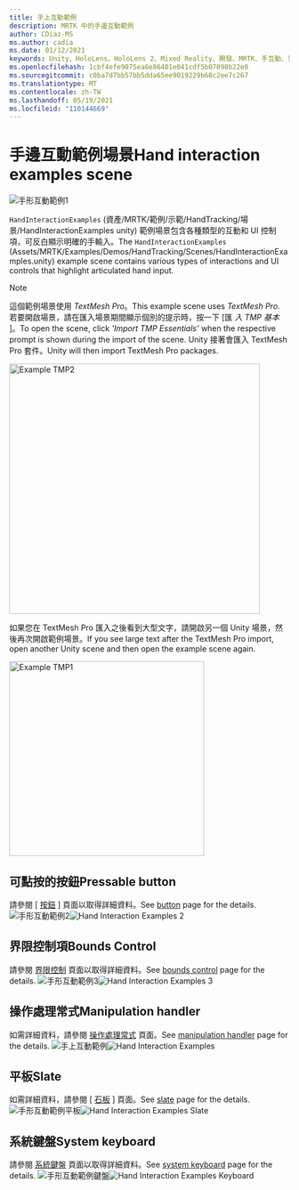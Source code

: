 ```yaml
---
title: 手上互動範例
description: MRTK 中的手邊互動範例
author: CDiaz-MS
ms.author: cadia
ms.date: 01/12/2021
keywords: Unity、HoloLens、HoloLens 2、Mixed Reality、開發、MRTK、手互動、界限控制、Pressable 按鈕、
ms.openlocfilehash: 1cbf4efe9075ea6e86401e041cdf5b07098b22e0
ms.sourcegitcommit: c0ba7d7bb57bb5dda65ee9019229b68c2ee7c267
ms.translationtype: MT
ms.contentlocale: zh-TW
ms.lasthandoff: 05/19/2021
ms.locfileid: "110144669"
---
```

# <a name="hand-interaction-examples-scene"></a><span data-ttu-id="f1527-104">手邊互動範例場景</span><span class="sxs-lookup"><span data-stu-id="f1527-104">Hand interaction examples scene</span></span>

![手形互動範例1](../images/MRTK_Examples.png)

<span data-ttu-id="f1527-106">`HandInteractionExamples` (資產/MRTK/範例/示範/HandTracking/場景/HandInteractionExamples unity) 範例場景包含各種類型的互動和 UI 控制項，可反白顯示明確的手輸入。</span><span class="sxs-lookup"><span data-stu-id="f1527-106">The `HandInteractionExamples` (Assets/MRTK/Examples/Demos/HandTracking/Scenes/HandInteractionExamples.unity) example scene contains various types of interactions and UI controls that highlight articulated hand input.</span></span>

> [!NOTE]
> <span data-ttu-id="f1527-107">這個範例場景使用 *TextMesh Pro*。</span><span class="sxs-lookup"><span data-stu-id="f1527-107">This example scene uses *TextMesh Pro*.</span></span> <span data-ttu-id="f1527-108">若要開啟場景，請在匯入場景期間顯示個別的提示時，按一下 [匯 *入 TMP 基本* ]。</span><span class="sxs-lookup"><span data-stu-id="f1527-108">To open the scene, click *'Import TMP Essentials'* when the respective prompt is shown during the import of the scene.</span></span> <span data-ttu-id="f1527-109">Unity 接著會匯入 TextMesh Pro 套件。</span><span class="sxs-lookup"><span data-stu-id="f1527-109">Unity will then import TextMesh Pro packages.</span></span>

<img src="../images/hand-interaction-examples/MRTK_Examples_TMP2.png" width="450" alt="Example TMP2">

<span data-ttu-id="f1527-110">如果您在 TextMesh Pro 匯入之後看到大型文字，請開啟另一個 Unity 場景，然後再次開啟範例場景。</span><span class="sxs-lookup"><span data-stu-id="f1527-110">If you see large text after the TextMesh Pro import, open another Unity scene and then open the example scene again.</span></span>

<img src="../images/hand-interaction-examples/MRTK_Examples_TMP1.png" width="350" alt="Example TMP1">

## <a name="pressable-button"></a><span data-ttu-id="f1527-111">可點按的按鈕</span><span class="sxs-lookup"><span data-stu-id="f1527-111">Pressable button</span></span>

<span data-ttu-id="f1527-112">請參閱 [ [按鈕](../ux-building-blocks/button.md) ] 頁面以取得詳細資料。</span><span class="sxs-lookup"><span data-stu-id="f1527-112">See [button](../ux-building-blocks/button.md) page for the details.</span></span>
<span data-ttu-id="f1527-113">![手形互動範例2](../images/hand-interaction-examples/MRTK_Examples_PressTouch.png)</span><span class="sxs-lookup"><span data-stu-id="f1527-113">![Hand Interaction Examples 2](../images/hand-interaction-examples/MRTK_Examples_PressTouch.png)</span></span>

## <a name="bounds-control"></a><span data-ttu-id="f1527-114">界限控制項</span><span class="sxs-lookup"><span data-stu-id="f1527-114">Bounds Control</span></span>

<span data-ttu-id="f1527-115">請參閱 [界限控制](../ux-building-blocks/bounds-control.md) 頁面以取得詳細資料。</span><span class="sxs-lookup"><span data-stu-id="f1527-115">See [bounds control](../ux-building-blocks/bounds-control.md) page for the details.</span></span>
<span data-ttu-id="f1527-116">![手形互動範例3](../images/hand-interaction-examples/MRTK_Examples_BoundingBox.png)</span><span class="sxs-lookup"><span data-stu-id="f1527-116">![Hand Interaction Examples 3](../images/hand-interaction-examples/MRTK_Examples_BoundingBox.png)</span></span>

## <a name="manipulation-handler"></a><span data-ttu-id="f1527-117">操作處理常式</span><span class="sxs-lookup"><span data-stu-id="f1527-117">Manipulation handler</span></span>

<span data-ttu-id="f1527-118">如需詳細資料，請參閱 [操作處理常式](../ux-building-blocks/manipulation-handler.md) 頁面。</span><span class="sxs-lookup"><span data-stu-id="f1527-118">See [manipulation handler](../ux-building-blocks/manipulation-handler.md) page for the details.</span></span>
<span data-ttu-id="f1527-119">![手上互動範例](../images/hand-interaction-examples/MRTK_Examples_Manipulation.png)</span><span class="sxs-lookup"><span data-stu-id="f1527-119">![Hand Interaction Examples](../images/hand-interaction-examples/MRTK_Examples_Manipulation.png)</span></span>

## <a name="slate"></a><span data-ttu-id="f1527-120">平板</span><span class="sxs-lookup"><span data-stu-id="f1527-120">Slate</span></span>

<span data-ttu-id="f1527-121">如需詳細資料，請參閱 [ [石板](../ux-building-blocks/slate.md) ] 頁面。</span><span class="sxs-lookup"><span data-stu-id="f1527-121">See [slate](../ux-building-blocks/slate.md) page for the details.</span></span>
<span data-ttu-id="f1527-122">![手形互動範例平板](../images/hand-interaction-examples/MRTK_Examples_Slate.png)</span><span class="sxs-lookup"><span data-stu-id="f1527-122">![Hand Interaction Examples Slate](../images/hand-interaction-examples/MRTK_Examples_Slate.png)</span></span>

## <a name="system-keyboard"></a><span data-ttu-id="f1527-123">系統鍵盤</span><span class="sxs-lookup"><span data-stu-id="f1527-123">System keyboard</span></span>

<span data-ttu-id="f1527-124">請參閱 [系統鍵盤](../ux-building-blocks/system-keyboard.md) 頁面以取得詳細資料。</span><span class="sxs-lookup"><span data-stu-id="f1527-124">See [system keyboard](../ux-building-blocks/system-keyboard.md) page for the details.</span></span>
<span data-ttu-id="f1527-125">![手形互動範例鍵盤](../images/hand-interaction-examples/MRTK_Examples_Keyboard.png)</span><span class="sxs-lookup"><span data-stu-id="f1527-125">![Hand Interaction Examples Keyboard](../images/hand-interaction-examples/MRTK_Examples_Keyboard.png)</span></span>
